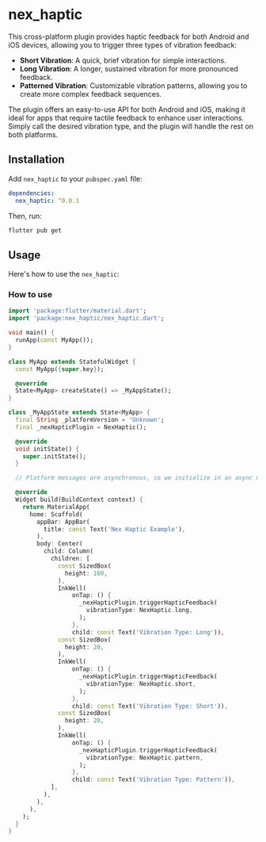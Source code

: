 # nex_haptic

This cross-platform plugin provides haptic feedback for both Android and iOS devices, allowing you to trigger three types of vibration feedback:

- **Short Vibration**: A quick, brief vibration for simple interactions.
- **Long Vibration**: A longer, sustained vibration for more pronounced feedback.
- **Patterned Vibration**: Customizable vibration patterns, allowing you to create more complex feedback sequences.

The plugin offers an easy-to-use API for both Android and iOS, making it ideal for apps that require tactile feedback to enhance user interactions. Simply call the desired vibration type, and the plugin will handle the rest on both platforms.

## Installation

Add `nex_haptic` to your `pubspec.yaml` file:

```yaml
dependencies:
  nex_haptic: ^0.0.1
```

Then, run:

```bash
flutter pub get
```


## Usage

Here's how to use the `nex_haptic`:

### How to use

```dart
import 'package:flutter/material.dart';
import 'package:nex_haptic/nex_haptic.dart';

void main() {
  runApp(const MyApp());
}

class MyApp extends StatefulWidget {
  const MyApp({super.key});

  @override
  State<MyApp> createState() => _MyAppState();
}

class _MyAppState extends State<MyApp> {
  final String _platformVersion = 'Unknown';
  final _nexHapticPlugin = NexHaptic();

  @override
  void initState() {
    super.initState();
  }

  // Platform messages are asynchronous, so we initialize in an async method.

  @override
  Widget build(BuildContext context) {
    return MaterialApp(
      home: Scaffold(
        appBar: AppBar(
          title: const Text('Nex Haptic Example'),
        ),
        body: Center(
          child: Column(
            children: [
              const SizedBox(
                height: 100,
              ),
              InkWell(
                  onTap: () {
                    _nexHapticPlugin.triggerHapticFeedback(
                      vibrationType: NexHaptic.long,
                    );
                  },
                  child: const Text('Vibration Type: Long')),
              const SizedBox(
                height: 20,
              ),
              InkWell(
                  onTap: () {
                    _nexHapticPlugin.triggerHapticFeedback(
                      vibrationType: NexHaptic.short,
                    );
                  },
                  child: const Text('Vibration Type: Short')),
              const SizedBox(
                height: 20,
              ),
              InkWell(
                  onTap: () {
                    _nexHapticPlugin.triggerHapticFeedback(
                      vibrationType: NexHaptic.pattern,
                    );
                  },
                  child: const Text('Vibration Type: Pattern')),
            ],
          ),
        ),
      ),
    );
  }
}


```


